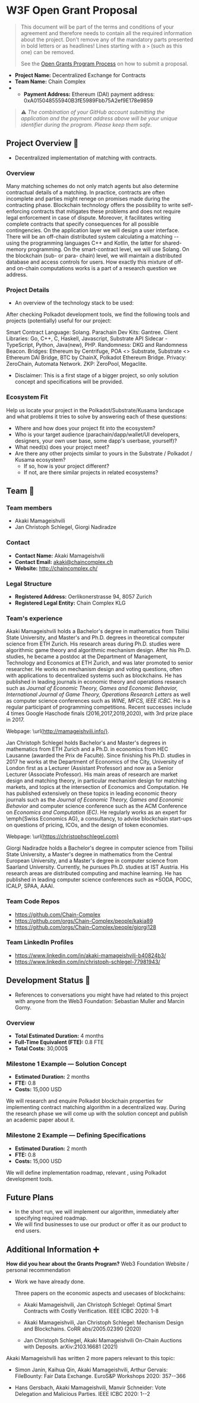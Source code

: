 # W3F Open Grant Proposal

> This document will be part of the terms and conditions of your agreement and therefore needs to contain all the required information about the project. Don't remove any of the mandatory parts presented in bold letters or as headlines! Lines starting with a `>` (such as this one) can be removed.
>
> See the [Open Grants Program Process](https://github.com/w3f/Open-Grants-Program/#pencil-process) on how to submit a proposal.

* **Project Name:** Decentralized Exchange for Contracts
* **Team Name:** Chain Complex
* * **Payment Address:** Ethereum (DAI) payment address: 0xA015048555940B3fE5989Fbb75A2ef9E178e9859


> ⚠️ *The combination of your GitHub account submitting the application and the payment address above will be your unique identifier during the program. Please keep them safe.*

## Project Overview :page_facing_up:

* Decentralized implementation of matching with contracts.

### Overview

Many matching schemes do not only match agents but also determine contractual details of a matching. In practice, contracts are often incomplete and parties might renege on promises made during the contracting phase. Blockchain technology offers the possibility to write self-enforcing contracts that mitigates these problems and does not require legal enforcement in case of dispute. Moreover, it facilitates writing complete contracts that specify consequences for all possible contingencies. On the application layer we will design a user interface. There will be an off-chain distributed system calculating a matching -- using the programming languages C++ and Kotlin, the latter for shared-memory programming. On the smart-contract level, we will use Solang. On the blockchain (sub- or para- chain) level, we will maintain a distributed database and access controls for users. How exactly this mixture of off- and on-chain computations works is a part of a research question we address. 


### Project Details

* An overview of the technology stack to be used:

After checking Polkadot development tools, we find the following tools and projects (potentially) useful for our project:  

Smart Contract Language: Solang.
Parachain Dev Kits: Gantree.
Client Libraries: Go, C++, C, Haskell, Javascript, Substrate API Sidecar - TypeScript, Python, Java(new), PHP.
Randomness: DKG and Randomness Beacon.
Bridges: Ethereum by Centrifuge, POA <> Substrate, Substrate <> Ethereum DAI Bridge, BTC by ChainX, Polkadot Ethereum Bridge.
Privacy: ZeroChain, Automata Network.
ZKP: ZeroPool, Megaclite.


* Disclaimer: This is a first stage of a bigger project, so only solution concept and specifications will be provided. 

### Ecosystem Fit

Help us locate your project in the Polkadot/Substrate/Kusama landscape and what problems it tries to solve by answering each of these questions:

* Where and how does your project fit into the ecosystem?
* Who is your target audience (parachain/dapp/wallet/UI developers, designers, your own user base, some dapp's userbase, yourself)?
* What need(s) does your project meet?
* Are there any other projects similar to yours in the Substrate / Polkadot / Kusama ecosystem?
  * If so, how is your project different?
  * If not, are there similar projects in related ecosystems?

## Team :busts_in_silhouette:

### Team members

* Akaki Mamageishvili
* Jan Christoph Schlegel, Giorgi Nadiradze 

### Contact

* **Contact Name:** Akaki Mamageishvili
* **Contact Email:** akaki@chaincomplex.ch
* **Website:** http://chaincomplex.ch/

### Legal Structure

* **Registered Address:** Oerlikonerstrasse 94, 8057 Zurich
* **Registered Legal Entity:** Chain Complex KLG

### Team's experience

Akaki Mamageishvili holds a Bachelor's degree in mathematics from Tbilisi State University, and Master's and Ph.D. degrees in theoretical computer science from ETH Zurich. His research areas during Ph.D. studies were algorithmic game theory and algorithmic mechanism design. After his Ph.D. studies, he became a postdoc at the Department of Management, Technology and Economics at ETH Zurich, and was later promoted to senior researcher. He works on mechanism design and voting questions, often with applications to decentralized systems such as blockchains. He has published in leading journals in economic theory and operations research such as *Journal of Economic Theory, Games and Economic Behavior, International Journal of Game Theory, Operations Research Letters* as well as computer science conferences such as *WINE, MFCS, IEEE ICBC*. He is a regular participant of programming competitions. Recent successes include 4 times Google Haschode finals (2016,2017,2019,2020), with 3rd prize place in 2017.   


Webpage: \url{http://mamageishvili.info/}. 

Jan Christoph Schlegel holds Bachelor's and Master's degrees in mathematics from ETH Zurich and a Ph.D. in economics from HEC Lausanne (awarded the Prix de Faculté). Since finishing his Ph.D. studies in 2017 he works at the Department of Economics of the City, University of London first as a Lecturer (Assistant Professor) and now as a Senior Lecturer (Associate Professor). His main areas of research are market design and matching theory, in particular mechanism design for matching markets, and topics at the intersection of Economics and Computation. He has published extensively on these topics in leading economic theory journals such as the *Journal of Economic Theory, Games and Economic Behavior* and computer science conference such as the ACM Conference on *Economics and Computation (EC)*. He regularly works as an expert for \emph{Swiss Economics AG}, a consultancy, to advise blockchain start-ups on questions of pricing, ICOs, and the design of token economies.

Webpage: \url{https://christophschlegel.com}

Giorgi Nadiradze holds a Bachelor's degree in computer science from Tbilisi State University, a Master's degree in mathematics from the Central European University, and a Master's degree in computer science from Saarland University. Currently, he pursues Ph.D. studies at IST Austria. His research areas are distributed computing and machine learning. He has published in leading computer science conferences such as *SODA, PODC, ICALP, SPAA, AAAI. 

    
### Team Code Repos

* https://github.com/Chain-Complex
* https://github.com/orgs/Chain-Complex/people/kakia89
* https://github.com/orgs/Chain-Complex/people/giorgi128

### Team LinkedIn Profiles

* https://www.linkedin.com/in/akaki-mamageishvili-b40824b3/
* https://www.linkedin.com/in/christoph-schlegel-77981943/

## Development Status :open_book:

* References to conversations you might have had related to this project with anyone from the Web3 Foundation: Sebastian Muller and Marcin Gorny. 


### Overview

* **Total Estimated Duration:** 4 months
* **Full-Time Equivalent (FTE):**  0.8 FTE
* **Total Costs:** 30,000$

### Milestone 1 Example — Solution Concept

* **Estimated Duration:** 2 months
* **FTE:**  0.8
* **Costs:** 15,000 USD

We will research and enquire Polkadot blockchain properties for implementing contract matching algorithm in a decentralized way. During the research phase we will come up with the solution concept and publish an academic paper about it.

### Milestone 2 Example — Defining Specifications
* **Estimated Duration:** 2 month
* **FTE:**  0.8
* **Costs:** 15,000 USD

We will define implementation roadmap, relevant , using Polkadot development tools. 

## Future Plans

* In the short run, we will implement our algorithm, immediately after specifying required roadmap.
* We will find businesses to use our product or offer it as our product to end users.


## Additional Information :heavy_plus_sign:

**How did you hear about the Grants Program?** Web3 Foundation Website / personal recommendation

* Work we have already done.
   
   Three papers on the economic aspects and usecases of blockchains: 

   * Akaki Mamageishvili, Jan Christoph Schlegel:
      Optimal Smart Contracts with Costly Verification. IEEE ICBC 2020: 1-8
 
   * Akaki Mamageishvili, Jan Christoph Schlegel:
      Mechanism Design and Blockchains. CoRR abs/2005.02390 (2020)
    
   * Jan Christoph Schlegel, Akaki Mamageishvili
      On-Chain Auctions with Deposits.  	arXiv:2103.16681 (2021)

Akaki Mamageishvili has written 2 more papers relevant to this topic:

   * Simon Janin, Kaihua Qin, Akaki Mamageishvili, Arthur Gervais:
      FileBounty: Fair Data Exchange. EuroS&P Workshops 2020: 357--366
     
   * Hans Gersbach, Akaki Mamageishvili, Manvir Schneider:
      Vote Delegation and Malicious Parties. IEEE ICBC 2020: 1--2
